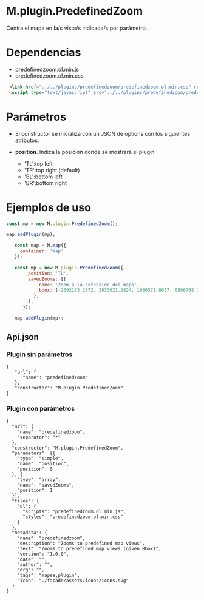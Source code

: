 # M.plugin.PredefinedZoom


Centra el mapa en la/s vista/s indicada/s por parámetro.

# Dependencias

- predefinedzoom.ol.min.js
- predefinedzoom.ol.min.css


```html
 <link href="../../plugins/predefinedzoom/predefinedzoom.ol.min.css" rel="stylesheet" />
 <script type="text/javascript" src="../../plugins/predefinedzoom/predefinedzoom.ol.min.js"></script>
```

# Parámetros

- El constructor se inicializa con un JSON de options con los siguientes atributos:

- **position**. Indica la posición donde se mostrará el plugin
  - 'TL':top left
  - 'TR':top right (default)
  - 'BL':bottom left
  - 'BR':bottom right

  
# Ejemplos de uso

```javascript
const mp = new M.plugin.PredefinedZoom();

map.addPlugin(mp);
```

```javascript
   const map = M.map({
     container: 'map'
   });

   const mp = new M.plugin.PredefinedZoom({
        position: 'TL',
        savedZooms: [{
            name: 'Zoom a la extensión del mapa',
            bbox: [-2392173.2372, 3033021.2824, 1966571.8637, 6806768.1648],
          },
        ],
      });

   map.addPlugin(mp);
```


## Api.json

### Plugin sin parámetros

```
{
   "url": {
      "name": "predefinedzoom"
   },
   "constructor": "M.plugin.PredefinedZoom"
}
```
### Plugin con parámetros

```
{
  "url": {
    "name": "predefinedzoom",
    "separator": "*"
  },
  "constructor": "M.plugin.PredefinedZoom",
  "parameters": [{
    "type": "simple",
    "name": "position",
    "position": 0
  }, {
    "type": "array",
    "name": "savedZooms",
    "position": 1
  }],
  "files": {
    "ol": {
      "scripts": "predefinedzoom.ol.min.js",
      "styles": "predefinedzoom.ol.min.css"
    }
  },
  "metadata": {
    "name": "predefinedzoom",
    "description": "Zooms to predefined map views",
    "text": "Zooms to predefined map views (given Bbox)",
    "version": "1.0.0",
    "date": "",
    "author": "",
    "org": "",
    "tags": "mapea,plugin",
    "icon": "./facade/assets/icons/icons.svg"
  }
}
```